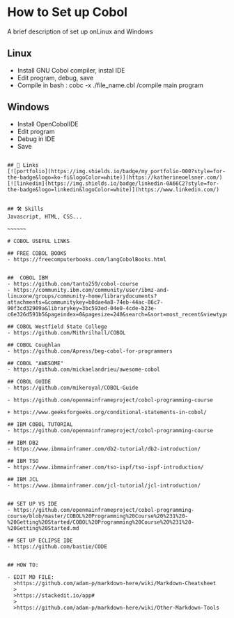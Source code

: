
# How to Set up Cobol
A brief description of set up onLinux and Windows


## Linux

- Install GNU Cobol compiler, instal IDE
- Edit program, debug, save
- Compile in bash : cobc -x ./file_name.cbl   /compile main program


## Windows

- Install OpenCobolIDE
- Edit program
- Debug in IDE
- Save

~~~~~~~~~~~~~~

## 🔗 Links
[![portfolio](https://img.shields.io/badge/my_portfolio-000?style=for-the-badge&logo=ko-fi&logoColor=white)](https://katherineoelsner.com/)
[![linkedin](https://img.shields.io/badge/linkedin-0A66C2?style=for-the-badge&logo=linkedin&logoColor=white)](https://www.linkedin.com/)


## 🛠 Skills
Javascript, HTML, CSS...

~~~~~~

# COBOL USEFUL LINKS

## FREE COBOL BOOKS
- https://freecomputerbooks.com/langCobolBooks.html


##  COBOL IBM
- https://github.com/tanto259/cobol-course
- https://community.ibm.com/community/user/ibmz-and-linuxone/groups/community-home/librarydocuments?attachments=&communitykey=b0dae4a8-74eb-44ac-86c7-90f3cd32909a&librarykey=3bc593ed-04e0-4cde-b23e-c6e326d591b5&pageindex=0&pagesize=240&search=&sort=most_recent&viewtype=row

## COBOL Westfield State College
- https://github.com/Mithrilhall/COBOL

## COBOL Coughlan 
- https://github.com/Apress/beg-cobol-for-programmers

## COBOL "AWESOME"
- https://github.com/mickaelandrieu/awesome-cobol

## COBOL GUIDE
- https://github.com/mikeroyal/COBOL-Guide

- https://github.com/openmainframeproject/cobol-programming-course

+ https://www.geeksforgeeks.org/conditional-statements-in-cobol/

## IBM COBOL TUTORIAL 
- https://github.com/openmainframeproject/cobol-programming-course

## IBM DB2
- https://www.ibmmainframer.com/db2-tutorial/db2-introduction/

## IBM TSO
- https://www.ibmmainframer.com/tso-ispf/tso-ispf-introduction/

## IBM JCL
- https://www.ibmmainframer.com/jcl-tutorial/jcl-introduction/


## SET UP VS IDE
- https://github.com/openmainframeproject/cobol-programming-course/blob/master/COBOL%20Programming%20Course%20%231%20-%20Getting%20Started/COBOL%20Programming%20Course%20%231%20-%20Getting%20Started.md

## SET UP ECLIPSE IDE
- https://github.com/bastie/CODE


## HOW TO:

- EDIT MD FILE:
  >https://github.com/adam-p/markdown-here/wiki/Markdown-Cheatsheet
  >
  >https://stackedit.io/app#
  >
  >https://github.com/adam-p/markdown-here/wiki/Other-Markdown-Tools


